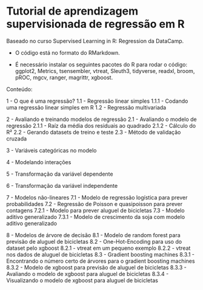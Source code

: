 # Tutorial de aprendizagem supervisionada de regressão em R

Baseado no curso Supervised Learning in R: Regression da DataCamp.

* O código está no formato do RMarkdown.

* É necessário instalar os seguintes pacotes do R para rodar o código: ggplot2, Metrics, tsensembler, vtreat, Sleuth3, tidyverse, readxl, broom, pROC, mgcv, ranger, magrittr, xgboost.

Conteúdo:

1 - O que é uma regressão?
1.1 - Regressão linear simples
1.1.1 - Codando uma regressão linear simples em R
1.2 - Regressão multivariada

2 - Avaliando e treinando modelos de regressão
2.1 - Avaliando o modelo de regressão
2.1.1 - Raíz da média dos residuais ao quadrado
2.1.2 - Cálculo do R²
2.2 - Gerando datasets de treino e teste
2.3 - Método de validação cruzada

3 - Variáveis categóricas no modelo

4 - Modelando interações

5 - Transformação da variável dependente

6 - Transformação da variável independente

7 - Modelos não-lineares
7.1 - Modelo de regressão logística para prever probabilidades
7.2 - Regressão de Poisson e quasipoisson para prever contagens
7.2.1 - Modelo para prever aluguel de bicicletas
7.3 - Modelo aditivo generalizado
7.3.1 - Modelo de crescimento da soja com modelo aditivo generalizado

8 - Modelos de árvore de decisão
8.1 - Modelo de random forest para previsão de aluguel de bicicletas
8.2 - One-Hot-Encoding para uso do dataset pelo xgboost
8.2.1 - vtreat em um pequeno exemplo
8.2.2 - vtreat nos dados de aluguel de bicicletas
8.3 - Gradient boosting machines
8.3.1 - Encontrando o número certo de árvores para o gradient boosting machines
8.3.2 - Modelo de xgboost para previsão de aluguel de bicicletas
8.3.3 - Avaliando o modelo de xgboost para aluguel de bicicletas
8.3.4 - Visualizando o modelo de xgboost para aluguel de bicicletas
